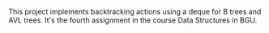 This project implements backtracking actions using a deque for B trees and AVL trees. It's the fourth assignment in the course Data Structures in BGU.
